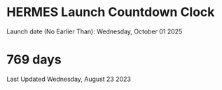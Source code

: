 # HERMES Launch Countdown Clock

Launch date (No Earlier Than): Wednesday, October 01 2025
# 769 days

Last Updated Wednesday, August 23 2023